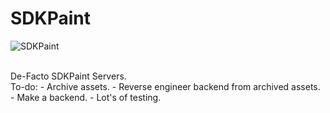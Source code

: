# SDKPaint
<p><img align="center" src="https://avatars.githubusercontent.com/u/130017968?s=200&v=4" alt="SDKPaint" /></p>
<br>
De-Facto SDKPaint Servers.<br>
To-do:
- Archive assets.
- Reverse engineer backend from archived assets.
- Make a backend.
- Lot's of testing.
